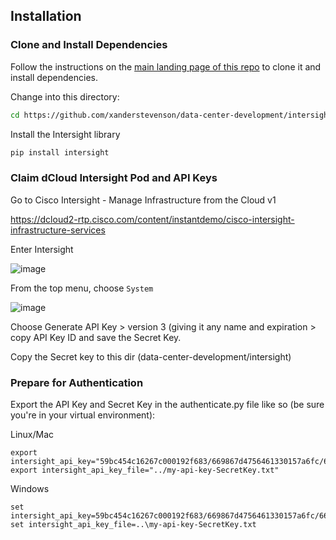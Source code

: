 

## Installation

### Clone and Install Dependencies

Follow the instructions on the [main landing page of this repo](https://github.com/xanderstevenson/data-center-development/tree/main) to clone it and install dependencies.

Change into this directory:

```bash
cd https://github.com/xanderstevenson/data-center-development/intersight
```

Install the Intersight library

```bash
pip install intersight
```

### Claim dCloud Intersight Pod and API Keys

Go to Cisco Intersight - Manage Infrastructure from the Cloud v1 

https://dcloud2-rtp.cisco.com/content/instantdemo/cisco-intersight-infrastructure-services


Enter Intersight

![image](https://github.com/user-attachments/assets/fb3394f8-c677-41a1-8b8e-157308f6d555)


From the top menu, choose `System`

![image](https://github.com/user-attachments/assets/cebef1ea-f554-4d05-bd88-0cb5a4242d8e)


Choose Generate API Key > version 3 (giving it any name and expiration > copy API Key ID and save the Secret Key.

Copy the Secret key to this dir (data-center-development/intersight)


### Prepare for Authentication


Export the API Key and Secret Key in the authenticate.py file like so (be sure you're in your virtual environment):

Linux/Mac
```
export intersight_api_key="59bc454c16267c000192f683/669867d4756461330157a6fc/66986e087564613101976ffd"
export intersight_api_key_file="../my-api-key-SecretKey.txt"
```

Windows
```
set intersight_api_key=59bc454c16267c000192f683/669867d4756461330157a6fc/66986e087564613101976ffd
set intersight_api_key_file=..\my-api-key-SecretKey.txt
```



